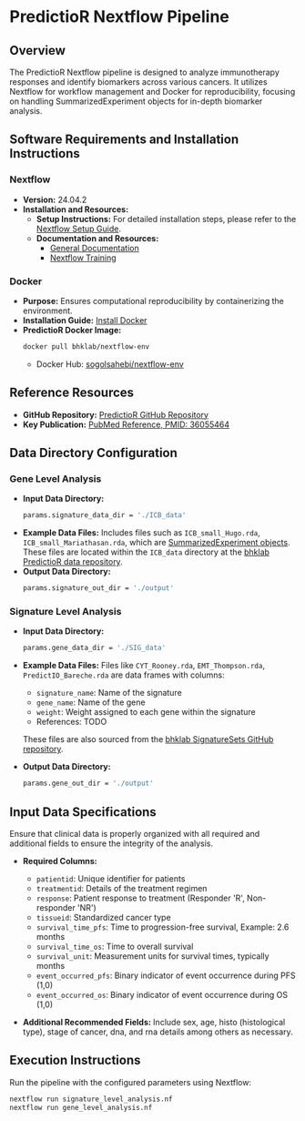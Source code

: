 
# PredictioR Nextflow Pipeline

## Overview
The PredictioR Nextflow pipeline is designed to analyze immunotherapy responses and identify biomarkers across various cancers. It utilizes Nextflow for workflow management and Docker for reproducibility, focusing on handling SummarizedExperiment objects for in-depth biomarker analysis.

## Software Requirements and Installation Instructions

### Nextflow
- **Version:** 24.04.2
- **Installation and Resources:**
  - **Setup Instructions:** For detailed installation steps, please refer to the [Nextflow Setup Guide](https://www.nextflow.io/docs/latest/install.html).
  - **Documentation and Resources:**
    - [General Documentation](https://www.nextflow.io/docs/latest/index.html)
    - [Nextflow Training](https://training.nextflow.io)

### Docker
- **Purpose:** Ensures computational reproducibility by containerizing the environment.
- **Installation Guide:** [Install Docker](https://docs.docker.com/get-docker/)
- **PredictioR Docker Image:**
  ```bash
  docker pull bhklab/nextflow-env
  ```
  - Docker Hub: [sogolsahebi/nextflow-env](https://hub.docker.com/r/sogolsahebi/nextflow-env)

## Reference Resources
- **GitHub Repository:** [PredictioR GitHub Repository](https://github.com/bhklab/PredictioR)
- **Key Publication:** [PubMed Reference, PMID: 36055464](https://pubmed.ncbi.nlm.nih.gov/36055464/)

## Data Directory Configuration

### Gene Level Analysis
- **Input Data Directory:**
  ```bash
  params.signature_data_dir = './ICB_data'
  ```
- **Example Data Files:** Includes files such as `ICB_small_Hugo.rda`, `ICB_small_Mariathasan.rda`, which are [SummarizedExperiment objects](https://bioconductor.org/packages/devel/bioc/vignettes/SummarizedExperiment/inst/doc/SummarizedExperiment.html). These files are located within the `ICB_data` directory at the [bhklab PredictioR data repository](https://github.com/bhklab/PredictioR/tree/main/data).
- **Output Data Directory:**
  ```bash
  params.signature_out_dir = './output'
  ```

### Signature Level Analysis
- **Input Data Directory:**
  ```bash
  params.gene_data_dir = './SIG_data'
  ```
- **Example Data Files:** Files like `CYT_Rooney.rda`, `EMT_Thompson.rda`, `PredictIO_Bareche.rda` are data frames with columns:
  - `signature_name`: Name of the signature
  - `gene_name`: Name of the gene
  - `weight`: Weight assigned to each gene within the signature
  - References: TODO
    
  These files are also sourced from the [bhklab SignatureSets GitHub repository](https://github.com/bhklab/SignatureSets).
- **Output Data Directory:**
  ```bash
  params.gene_out_dir = './output'
  ```

## Input Data Specifications
Ensure that clinical data is properly organized with all required and additional fields to ensure the integrity of the analysis.
- **Required Columns:**
  - `patientid`: Unique identifier for patients
  - `treatmentid`: Details of the treatment regimen
  - `response`: Patient response to treatment (Responder 'R', Non-responder 'NR')
  - `tissueid`: Standardized cancer type
  - `survival_time_pfs`: Time to progression-free survival, Example: 2.6 months
  - `survival_time_os`: Time to overall survival
  - `survival_unit`: Measurement units for survival times, typically months
  - `event_occurred_pfs`: Binary indicator of event occurrence during PFS (1,0)
  - `event_occurred_os`: Binary indicator of event occurrence during OS (1,0)

- **Additional Recommended Fields:**
  Include sex, age, histo (histological type), stage of cancer, dna, and rna details among others as necessary.

## Execution Instructions
Run the pipeline with the configured parameters using Nextflow:
```bash
nextflow run signature_level_analysis.nf
nextflow run gene_level_analysis.nf
```

